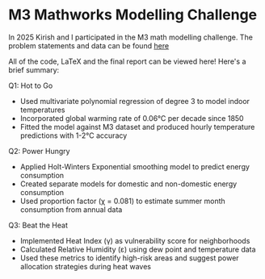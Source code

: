 # M3 Mathworks Modelling Challenge

In 2025 Kirish and I participated in the M3 math modelling
challenge. The problem statements and data can be found
[here](https://m3challenge.siam.org/wp-content/uploads/M3-Challenge-PROBLEM_2025.pdf)

All of the code, LaTeX and the final report can be viewed here! Here's a brief summary:

Q1: Hot to Go
- Used multivariate polynomial regression of degree 3 to model indoor temperatures
- Incorporated global warming rate of 0.06°C per decade since 1850
- Fitted the model against M3 dataset and produced hourly temperature predictions with 1-2°C accuracy

Q2: Power Hungry
- Applied Holt-Winters Exponential smoothing model to predict energy consumption
- Created separate models for domestic and non-domestic energy consumption
- Used proportion factor (χ = 0.081) to estimate summer month consumption from annual data

Q3: Beat the Heat
- Implemented Heat Index (γ) as vulnerability score for neighborhoods
- Calculated Relative Humidity (ε) using dew point and temperature data
- Used these metrics to identify high-risk areas and suggest power allocation strategies during heat waves
